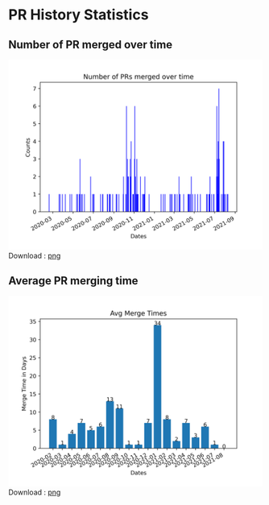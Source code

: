 # PR History Statistics

## Number of PR merged over time

![Number of PR over time](pr-analysis/PRmergeRates.png)
Download : [png](pr-analysis/PRmergeRates.png)

## Average PR merging time

![Average PR merging time](pr-analysis/AvgMergeTimes.png)
Download : [png](pr-analysis/AvgMergeTimes.png)

